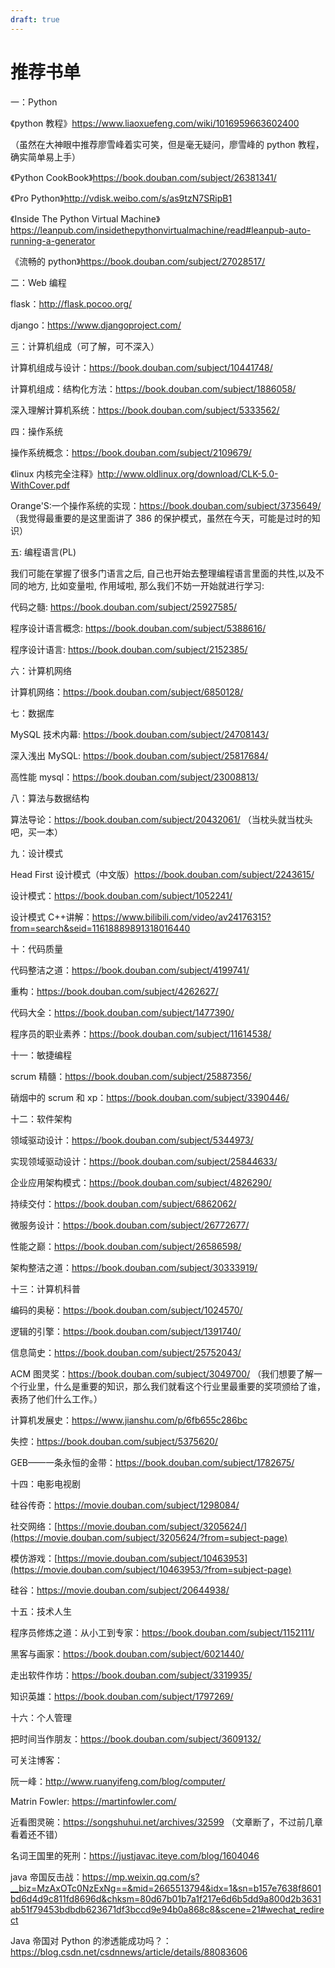 ```yaml
---
draft: true
---
```


# 推荐书单

一：Python

《python 教程》https://www.liaoxuefeng.com/wiki/1016959663602400

（虽然在大神眼中推荐廖雪峰着实可笑，但是毫无疑问，廖雪峰的 python 教程，确实简单易上手）

《Python CookBook》https://book.douban.com/subject/26381341/

《Pro Python》http://vdisk.weibo.com/s/as9tzN7SRipB1

《Inside The Python Virtual Machine》 https://leanpub.com/insidethepythonvirtualmachine/read#leanpub-auto-running-a-generator

《流畅的 python》https://book.douban.com/subject/27028517/



二：Web 编程

flask：http://flask.pocoo.org/

django：https://www.djangoproject.com/



三：计算机组成（可了解，可不深入）

计算机组成与设计：https://book.douban.com/subject/10441748/

计算机组成：结构化方法：https://book.douban.com/subject/1886058/

深入理解计算机系统：https://book.douban.com/subject/5333562/





四：操作系统

操作系统概念：https://book.douban.com/subject/2109679/

《linux 内核完全注释》http://www.oldlinux.org/download/CLK-5.0-WithCover.pdf

Orange'S:一个操作系统的实现：https://book.douban.com/subject/3735649/ （我觉得最重要的是这里面讲了 386 的保护模式，虽然在今天，可能是过时的知识）



五: 编程语言(PL)

我们可能在掌握了很多门语言之后, 自己也开始去整理编程语言里面的共性,以及不同的地方, 比如变量啦, 作用域啦, 那么我们不妨一开始就进行学习:

代码之髓: https://book.douban.com/subject/25927585/

程序设计语言概念: https://book.douban.com/subject/5388616/

程序设计语言: https://book.douban.com/subject/2152385/



六：计算机网络

计算机网络：https://book.douban.com/subject/6850128/



七：数据库

MySQL 技术内幕: https://book.douban.com/subject/24708143/

深入浅出 MySQL: https://book.douban.com/subject/25817684/

高性能 mysql：https://book.douban.com/subject/23008813/



八：算法与数据结构

算法导论：https://book.douban.com/subject/20432061/ （当枕头就当枕头吧，买一本）



九：设计模式

Head First 设计模式（中文版）https://book.douban.com/subject/2243615/

设计模式：https://book.douban.com/subject/1052241/

设计模式 C++讲解：https://www.bilibili.com/video/av24176315?from=search&seid=11618889891318016440



十：代码质量

代码整洁之道：https://book.douban.com/subject/4199741/

重构：https://book.douban.com/subject/4262627/

代码大全：https://book.douban.com/subject/1477390/

程序员的职业素养：https://book.douban.com/subject/11614538/





十一：敏捷编程

scrum 精髓：https://book.douban.com/subject/25887356/

硝烟中的 scrum 和 xp：https://book.douban.com/subject/3390446/



十二：软件架构

领域驱动设计：https://book.douban.com/subject/5344973/

实现领域驱动设计：https://book.douban.com/subject/25844633/



企业应用架构模式：https://book.douban.com/subject/4826290/

持续交付：https://book.douban.com/subject/6862062/

微服务设计：https://book.douban.com/subject/26772677/



性能之巅：https://book.douban.com/subject/26586598/

架构整洁之道：https://book.douban.com/subject/30333919/





十三：计算机科普

编码的奥秘：https://book.douban.com/subject/1024570/

逻辑的引擎：https://book.douban.com/subject/1391740/

信息简史：https://book.douban.com/subject/25752043/

ACM 图灵奖：https://book.douban.com/subject/3049700/ （我们想要了解一个行业里，什么是重要的知识，那么我们就看这个行业里最重要的奖项颁给了谁，表扬了他们什么工作。）

计算机发展史：https://www.jianshu.com/p/6fb655c286bc

失控：https://book.douban.com/subject/5375620/

GEB——一条永恒的金带：https://book.douban.com/subject/1782675/



十四：电影电视剧

硅谷传奇：https://movie.douban.com/subject/1298084/

社交网络：[https://movie.douban.com/subject/3205624/](https://movie.douban.com/subject/3205624/?from=subject-page)

模仿游戏：[https://movie.douban.com/subject/10463953](https://movie.douban.com/subject/10463953/?from=subject-page)

硅谷：https://movie.douban.com/subject/20644938/



十五：技术人生

程序员修炼之道：从小工到专家：https://book.douban.com/subject/1152111/

黑客与画家：https://book.douban.com/subject/6021440/

走出软件作坊：https://book.douban.com/subject/3319935/

知识英雄：https://book.douban.com/subject/1797269/



十六：个人管理

把时间当作朋友：https://book.douban.com/subject/3609132/





可关注博客：

阮一峰：http://www.ruanyifeng.com/blog/computer/

Matrin Fowler: https://martinfowler.com/

近看图灵碗：https://songshuhui.net/archives/32599 （文章断了，不过前几章看着还不错）

名词王国里的死刑：https://justjavac.iteye.com/blog/1604046

java 帝国反击战：https://mp.weixin.qq.com/s?__biz=MzAxOTc0NzExNg==&mid=2665513794&idx=1&sn=b157e7638f8601bd6d4d9c811fd8696d&chksm=80d67b01b7a1f217e6d6b5dd9a800d2b3631ab51f79453bdbdb623671df3bccd9e94b0a868c8&scene=21#wechat_redirect

Java 帝国对 Python 的渗透能成功吗？：https://blog.csdn.net/csdnnews/article/details/88083606
